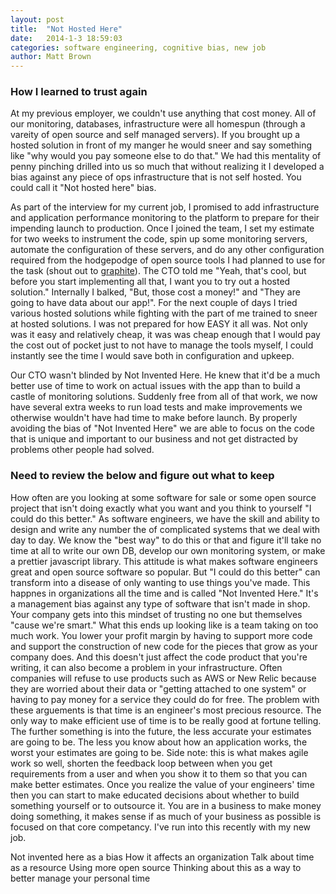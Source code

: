 ```yaml
---
layout: post
title:  "Not Hosted Here"
date:   2014-1-3 18:59:03
categories: software engineering, cognitive bias, new job
author: Matt Brown
---
```


### How I learned to trust again

At my previous employer, we couldn't use anything that cost money. All of our monitoring, databases, infrastructure were all homespun (through a vareity of open source and self managed servers). If you brought up a hosted solution in front of my manger he would sneer and say something like "why would you pay someone else to do that." We had this mentality of penny pinching drilled into us so much that without realizing it I developed a bias against any piece of ops infrastructure that is not self hosted. You could call it "Not hosted here" bias. 

As part of the interview for my current job, I promised to add infrastructure and application performance monitoring to the platform to prepare for their impending launch to production. Once I joined the team, I set my estimate for two weeks to instrument the code, spin up some monitoring servers, automate the configuration of these servers, and do any other configuration required from  the hodgepodge of open source tools I had planned to use for the task (shout out to [graphite](http://graphite.wikidot.com/)). The CTO told me "Yeah, that's cool, but before you start implementing all that, I want you to try out a hosted solution." Internally I balked, "But, those cost a money!" and "They are going to have data about our app!". For the next couple of days I tried various hosted solutions while fighting with the part of me trained to sneer at hosted solutions. I was not prepared for how EASY it all was. Not only was it easy and relatively cheap, it was was cheap enough that I would pay the cost out of pocket just to not have to manage the tools myself, I could instantly see the time I would save both in configuration and upkeep. 

Our CTO wasn't blinded by Not Invented Here. He knew that it'd be a much better use of time to work on actual issues with the app than to build a castle of monitoring solutions. Suddenly free from all of that work, we now have several extra weeks to run load tests and make improvements we otherwise wouldn't have had time to make before launch. By properly avoiding the bias of "Not Invented Here" we are able to focus on the code that is unique and important to our business and not get distracted by problems other people had solved. 

### Need to review the below and figure out what to keep

How often are you looking at some software for sale or some open source project that isn't doing exactly what you want and you think to yourself "I could do this better." As software engineers, we have the skill and ability to design and write any number the of complicated systems that we deal with day to day. We know the "best way" to do this or that and figure it'll take no time at all to write our own DB, develop our own monitoring system, or make a prettier javascript library. This attitude is what makes software engineers great and open source software so popular. But "I could do this better" can transform into a disease of only wanting to use things you've made. This happnes in organizations all the time and is called "Not Invented Here." It's a management bias against any type of software that isn't made in shop. Your company gets into this mindset of trusting no one but themselves "cause we're smart." 
What this ends up looking like is a team taking on too much work. You lower your profit margin by having to support more code and support the construction of new code for the pieces that grow as your company does. And this doesn't just affect the code product that you're writing, it can also become a problem in your infrastructure. Often companies will refuse to use products such as AWS or New Relic because they are worried about their data or "getting attached to one system" or having to pay money for a service they could do for free. The problem with these arguements is that time is an engineer's most precious resource. The only way to make efficient use of time is to be really good at fortune telling. The further something is into the future, the less accurate your estimates are going to be. The less you know about how an application works, the worst your estimates are going to be. Side note: this is what makes agile work so well, shorten the feedback loop between when you get requirements from a user and when you show it to them so that you can make better estimates. Once you realize the value of your engineers' time then you can start to make educated decisions about whether to build something yourself or to outsource it. You are in a business to make money doing something, it makes sense if as much of your business as possible is focused on that core competancy. 
I've run into this recently with my new job. 



Not invented here as a bias
How it affects an organization
Talk about time as a resource
Using more open source
Thinking about this as a way to better manage your personal time
